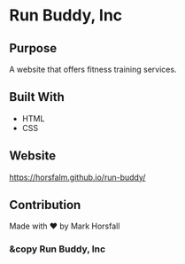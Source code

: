 # Run Buddy, Inc

## Purpose
A website that offers fitness training services.

## Built With
* HTML
* CSS

## Website
https://horsfalm.github.io/run-buddy/

## Contribution
Made with ❤ by Mark Horsfall

### &copy Run Buddy, Inc
